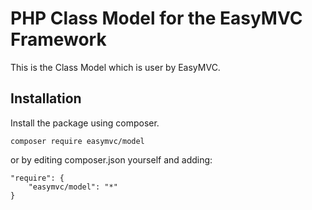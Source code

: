 # PHP Class Model for the EasyMVC Framework

 This is the Class Model which is user by EasyMVC.
 
## Installation
Install the package using composer.
```
composer require easymvc/model
```

or by editing composer.json yourself and adding:
```
"require": {
    "easymvc/model": "*"
}
```